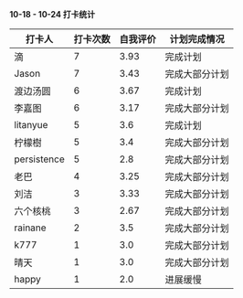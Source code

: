 **10-18 - 10-24 打卡统计**

| 打卡人     | 打卡次数 | 自我评价 | 计划完成情况   |
| ---------- | -------- | -------- | -------------- |
|滴|7|3.93|完成计划|
|Jason|7|3.43|完成大部分计划|
|渡边汤圆|6|3.67|完成计划|
|李嘉图|6|3.17|完成大部分计划|
|litanyue|5|3.6|完成计划|
|柠檬樹|5|3.4|完成大部分计划|
|persistence|5|2.8|完成大部分计划|
|老巴|4|3.25|完成大部分计划|
|刘洁|3|3.33|完成大部分计划|
|六个核桃|3|2.67|完成大部分计划|
|rainane|2|3.5|完成大部分计划|
|k777|1|3.0|完成大部分计划|
|晴天|1|3.0|完成大部分计划|
|happy|1|2.0|进展缓慢|


